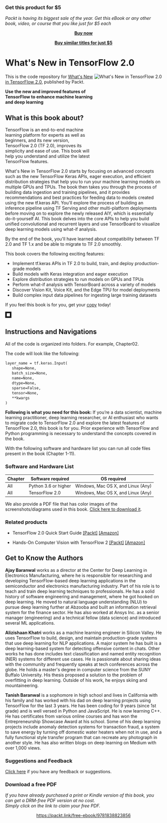 
### Get this product for $5

<i>Packt is having its biggest sale of the year. Get this eBook or any other book, video, or course that you like just for $5 each</i>


<b><p align='center'>[Buy now](https://packt.link/9781838823856)</p></b>


<b><p align='center'>[Buy similar titles for just $5](https://subscription.packtpub.com/search)</p></b>


# What's New in TensorFlow 2.0

<a href="https://www.packtpub.com/data/what-s-new-in-tensorflow-2-0"><img src="https://www.packtpub.com/media/catalog/product/cache/ecd051e9670bd57df35c8f0b122d8aea/9/7/9781838823856-original.jpeg" alt="What's New in TensorFlow 2.0" height="256px" align="right"></a>

This is the code repository for [What's New in TensorFlow 2.0](https://www.packtpub.com/data/what-s-new-in-tensorflow-2-0), published by Packt.

**Use the new and improved features of TensorFlow to enhance machine learning and deep learning**

## What is this book about?
TensorFlow is an end-to-end machine learning platform for experts as well as beginners, and its new version, TensorFlow 2.0 (TF 2.0), improves its simplicity and ease of use. This book will help you understand and utilize the latest TensorFlow features.

What's New in TensorFlow 2.0 starts by focusing on advanced concepts such as the new TensorFlow Keras APIs, eager execution, and efficient distribution strategies that help you to run your machine learning models on multiple GPUs and TPUs. The book then takes you through the process of building data ingestion and training pipelines, and it provides recommendations and best practices for feeding data to models created using the new tf.keras API. You'll explore the process of building an inference pipeline using TF Serving and other multi-platform deployments before moving on to explore the newly released AIY, which is essentially do-it-yourself AI. This book delves into the core APIs to help you build unified convolutional and recurrent layers and use TensorBoard to visualize deep learning models using what-if analysis.

By the end of the book, you'll have learned about compatibility between TF 2.0 and TF 1.x and be able to migrate to TF 2.0 smoothly.

This book covers the following exciting features:
* Implement tf.keras APIs in TF 2.0 to build, train, and deploy production-grade models
* Build models with Keras integration and eager execution
* Explore distribution strategies to run models on GPUs and TPUs
* Perform what-if analysis with TensorBoard across a variety of models
* Discover Vision Kit, Voice Kit, and the Edge TPU for model deployments
* Build complex input data pipelines for ingesting large training datasets

If you feel this book is for you, get your [copy](https://www.amazon.com/Whats-New-TensorFlow-2-0-improved/dp/1838823859/) today!

<a href="https://www.packtpub.com/?utm_source=github&utm_medium=banner&utm_campaign=GitHubBanner"><img src="https://raw.githubusercontent.com/PacktPublishing/GitHub/master/GitHub.png" 
alt="https://www.packtpub.com/" border="5" /></a>

## Instructions and Navigations
All of the code is organized into folders. For example, Chapter02.

The code will look like the following:
```
layer_name = tf.keras.Input(
   shape=None,
   batch_size=None,
   name=None,
   dtype=None,
   sparse=False,
   tensor=None,
   **kwargs
)
```

**Following is what you need for this book:**
If you’re a data scientist, machine learning practitioner, deep learning researcher, or AI enthusiast who wants to migrate code to TensorFlow 2.0 and explore the latest features of TensorFlow 2.0, this book is for you. Prior experience with TensorFlow and Python programming is necessary to understand the concepts covered in the book.

With the following software and hardware list you can run all code files present in the book (Chapter 1-11).
### Software and Hardware List
| Chapter | Software required | OS required |
| -------- | ------------------------------------ | ----------------------------------- |
| All | Python 3.6 or higher | Windows, Mac OS X, and Linux (Any) |
| All | TensorFlow 2.0 | Windows, Mac OS X, and Linux (Any) |

We also provide a PDF file that has color images of the screenshots/diagrams used in this book. [Click here to download it](https://static.packt-cdn.com/downloads/9781838823856_ColorImages.pdf).

### Related products
* TensorFlow 2.0 Quick Start Guide [[Packt]](https://www.packtpub.com/big-data-and-business-intelligence/tensorflow-20-quick-start-guide) [[Amazon]](https://www.amazon.com/TensorFlow-2-0-Quick-Start-Guide/dp/178953075X)

* Hands-On Computer Vision with TensorFlow 2 [[Packt]](https://www.packtpub.com/application-development/hands-computer-vision-tensorflow-2) [[Amazon]](https://www.amazon.com/Hands-Computer-Vision-TensorFlow-processing/dp/1788830644)

## Get to Know the Authors
**Ajay Baranwal** works as a director at the Center for Deep Learning in Electronics Manufacturing, where he is responsible for researching and developing TensorFlow-based deep learning applications in the semiconductor and electronics manufacturing industry. Part of his role is to teach and train deep learning techniques to professionals.
He has a solid history of software engineering and management, where he got hooked on deep learning. He moved to natural language understanding (NLU) to pursue deep learning further at Abzooba and built an information retrieval system for the finance sector. He has also worked at Ansys Inc. as a senior manager (engineering) and a technical fellow (data science) and introduced several ML applications.

**Alizishaan Khatri** works as a machine learning engineer in Silicon Valley. He uses TensorFlow to build, design, and maintain production-grade systems that use deep learning for NLP applications. A major system he has built is a deep learning-based system for detecting offensive content in chats. Other works he has done includes text classification and named entity recognition (NER) systems for different use cases. He is passionate about sharing ideas with the community and frequently speaks at tech conferences across the globe.
He holds a master's degree in computer science from the SUNY Buffalo University. His thesis proposed a solution to the problem of overfitting in deep learning. Outside of his work, he enjoys skiing and mountaineering.

**Tanish Baranwal** is a sophomore in high school and lives in California with his family and has worked with his dad on deep learning projects using TensorFlow for the last 3 years. He has been coding for 9 years (since 1st grade) and is well versed in Python and JavaScript. He is now learning C++. He has certificates from various online courses and has won the Entrepreneurship Showcase Award at his school.
Some of his deep learning projects include anomaly detection systems for transaction fraud, a system to save energy by turning off domestic water heaters when not in use, and a fully functional style transfer program that can recreate any photograph in another style. He has also written blogs on deep learning on Medium with over 1,000 views.

### Suggestions and Feedback
[Click here](https://docs.google.com/forms/d/e/1FAIpQLSdy7dATC6QmEL81FIUuymZ0Wy9vH1jHkvpY57OiMeKGqib_Ow/viewform) if you have any feedback or suggestions.


### Download a free PDF

 <i>If you have already purchased a print or Kindle version of this book, you can get a DRM-free PDF version at no cost.<br>Simply click on the link to claim your free PDF.</i>
<p align="center"> <a href="https://packt.link/free-ebook/9781838823856">https://packt.link/free-ebook/9781838823856 </a> </p>